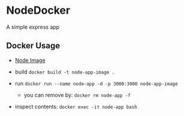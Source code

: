# NodeDocker
A simple express app 


## Docker Usage

- [Node Image](https://hub.docker.com/_/node)

- build ```docker build -t node-app-image .```
- run ```docker run --name node-app -d -p 3000:3000 node-app-image```
    - you can remove by: ```docker rm node-app -f```
- inspect contents: ```docker exec -it node-app bash```